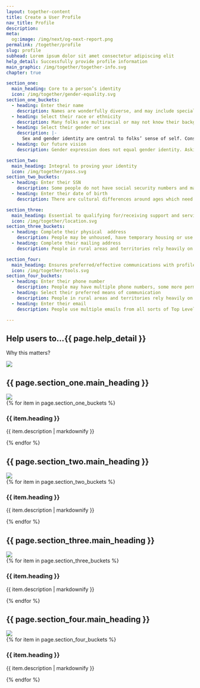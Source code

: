 ```yaml
---
layout: together-content
title: Create a User Profile
nav_title: Profile
description:
meta:
  og:image: /img/next/og-next-report.png
permalink: /together/profile
slug: profile
subhead: Lorem ipsum dolor sit amet consectetur adipiscing elit
help_detail: Successfully provide profile information
main_graphic: /img/together/together-info.svg
chapter: true

section_one:
  main_heading: Core to a person’s identity
  icon: /img/together/gender-equality.svg
section_one_buckets: 
  - heading: Enter their name
    description: Names are wonderfully diverse, and may include special characters, be very long or short (impacting character requirements), or have capitalization requirements that are often ignored. People may have multi-word last names or a single given name.
  - heading: Select their race or ethnicity
    description: Many folks are multiracial or may not know their background. They may identify as one thing but genetics indicate another. Additionally, there needs to be an attempt at sensitively capturing the nuances of ethnicity and/or race.
  - heading: Select their gender or sex
    description: |-
      Sex and gender identity are central to folks’ sense of self. Considerations: LGBTQ+; A. Hernandez's work; VA's approach; OMB's requirements. There may also be safety issues with this disclosure that need to be considered. Need to evaluate whether the question is actually necessary information to capture.
  - heading: Our future vision
    description: Gender expression does not equal gender identity. Asking for, and correctly using someone’s preferred pronouns is one of the most basic ways to respect someone’s gender identify.

section_two:
  main_heading: Integral to proving your identity
  icon: /img/together/pass.svg
section_two_buckets: 
  - heading: Enter their SSN
    description: Some people do not have social security numbers and may have a hard time providing proof to obtain one. Updated validation rules may not be in place on all sites causing spurious failures.
  - heading: Enter their date of birth
    description: There are cultural differences around ages which need to be respected while supporting collection of date of birth for identity validation. Dates are also complicated by inconsistent formatting (US vs. international) that can make date and month hard to discern.

section_three:
  main_heading: Essential to qualifying for/receiving support and services
  icon: /img/together/location.svg
section_three_buckets: 
  - heading: Complete their physical  address
    description: People may be unhoused, have temporary housing or use addresses that rely on geographic markers. Also need to consider Google Plus Codes on Reservations. Multiple households might share addresses, leading to eligibility questions. Some Puerto Rican addresses are formatted differently than the 50 States.
  - heading: Complete their mailing address 
    description: People in rural areas and territories rely heavily on mailboxes, which can hinder disaster assistance.

section_four:
  main_heading: Ensures preferred/effective communications with profile
  icon: /img/together/tools.svg
section_four_buckets: 
  - heading: Enter their phone number
    description: People may have multiple phone numbers, some more permanent than others. 
  - heading: Select their preferred means of communication
    description: People in rural areas and territories rely heavily on mailboxes, which can hinder disaster assistance.
  - heading: Enter their email 
    description: People use multiple emails from all sorts of Top Level Domains (TLDs), which can cause validation challenges. 

---
```

<!-- top section -->
<section class="text-center margin-y-6">
  <div class="border-bottom-1px border-top-0 border-left-0 border-right-0 border-dashed">
    <h2 class="font-sans-xl">
      Help users to...<span class="font-sans-xl text-base">{{ page.help_detail }}</span>
    </h2>
  </div>
  <p class="font-sans-2xl text-bold">Why this matters?</p>
  <img class="width-desktop" src="{{ page.main_graphic }}">
</section>

<!-- section one -->
<section class="together-section">      
  <h2 class="text-center font-sans-2xl text-base-dark text-normal">
    {{ page.section_one.main_heading }}
  </h2>
  <div class="display-flex flex-row flex-justify-center margin-bottom-4">
    <img class="width-9" src="{{ page.section_one.icon }}">
  </div>  
  <div class="grid-container">
    <div class="grid-row grid-gap-2">
      {% for item in page.section_one_buckets %}
        <div class="tablet:grid-col-3">
          <div class="together-section__header border-top-105 border-primary">
            <h3 class="together-section__heading">
            {{ item.heading }}
            </h3>
            <p>{{ item.description | markdownify }}</p>
          </div>
        </div>  
      {% endfor %}
    </div>
  </div>
</section>

<!-- section two and three -->
<section class="together-section">
<div class="grid-row grid-gap grid-container">
  <div class="tablet:grid-col-6">
    <h2 class="text-center font-sans-2xl text-base-dark text-normal margin-bottom-10">
      {{ page.section_two.main_heading }}
    </h2>
    <div class="display-flex flex-row flex-justify-center margin-bottom-4">
      <img class="width-9" src="{{ page.section_two.icon }}">
    </div>  
    <div class="grid-row grid-gap-2">
      {% for item in page.section_two_buckets %}
        <div class="tablet:grid-col-6">
          <div class="together-section__header border-top-105 border-secondary-vivid">
            <h3 class="together-section__heading">
            {{ item.heading }}
            </h3>
            <p>{{ item.description | markdownify }}</p>
          </div>
        </div>  
      {% endfor %}
    </div>
  </div>
  <div class="tablet:grid-col-6">
    <h2 class="text-center font-sans-2xl text-base-dark text-normal margin-bottom-4">
      {{ page.section_three.main_heading }}
    </h2>
    <div class="display-flex flex-row flex-justify-center margin-bottom-4">
      <img class="width-7" src="{{ page.section_three.icon }}">
    </div>  
    <div class="grid-row grid-gap-2">
      {% for item in page.section_three_buckets %}
        <div class="tablet:grid-col-6">
          <div class="together-section__header border-top-105 border-gold">
            <h3 class="together-section__heading">
            {{ item.heading }}
            </h3>
            <p>{{ item.description | markdownify }}</p>
          </div>
        </div>  
      {% endfor %}
    </div>    
  </div>
</div>      
</section>

<!-- section four -->
<section class="together-section">      
  <h2 class="text-center font-sans-2xl text-base-dark text-normal">
    {{ page.section_four.main_heading }}
  </h2>
  <div class="display-flex flex-row flex-justify-center margin-bottom-4">
    <img class="width-9" src="{{ page.section_four.icon }}">
  </div>  
  <div class="grid-container">
    <div class="grid-row grid-gap-2">
      {% for item in page.section_four_buckets %}
        <div class="tablet:grid-col-4">
          <div class="together-section__header border-together-green border-top-105">
            <h3 class="together-section__heading">
            {{ item.heading }}
            </h3>
            <p>{{ item.description | markdownify }}</p>
          </div>
        </div>  
      {% endfor %}
    </div>
  </div>
</section>